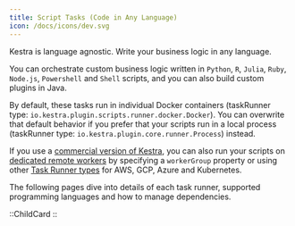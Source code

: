 ```yaml
---
title: Script Tasks (Code in Any Language)
icon: /docs/icons/dev.svg
---
```


Kestra is language agnostic. Write your business logic in any language.

You can orchestrate custom business logic written in `Python`, `R`, `Julia`, `Ruby`,  `Node.js`, `Powershell` and `Shell` scripts, and you can also build custom plugins in Java.

By default, these tasks run in individual Docker containers (taskRunner type: `io.kestra.plugin.scripts.runner.docker.Docker`). You can overwrite that default behavior if you prefer that your scripts run in a local process (taskRunner type: `io.kestra.plugin.core.runner.Process`) instead.

If you use a [commercial version of Kestra](../../06.enterprise/index.md), you can also run your scripts on [dedicated remote workers](../../06.enterprise/worker-group.md) by specifying a `workerGroup` property or using other [Task Runner types](../../../task-runners/04.types/index.md) for AWS, GCP, Azure and Kubernetes.

The following pages dive into details of each task runner, supported programming languages and how to manage dependencies.

::ChildCard
::
